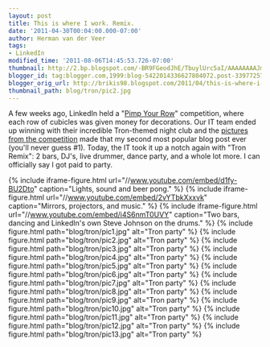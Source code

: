 ```yaml
---
layout: post
title: This is where I work. Remix.
date: '2011-04-30T00:04:00.000-07:00'
author: Herman van der Veer
tags:
- LinkedIn
modified_time: '2011-08-06T14:45:53.726-07:00'
thumbnail: http://2.bp.blogspot.com/-BR9FGeodJhE/TbuylUrc5aI/AAAAAAAAJm0/2YfMM1kc22o/s72-c/IMG_0476.JPG
blogger_id: tag:blogger.com,1999:blog-5422014336627804072.post-3397725749355707615
blogger_orig_url: http://brikis98.blogspot.com/2011/04/this-is-where-i-work-remix.html
thumbnail_path: blog/tron/pic2.jpg
---
```


A few weeks ago, LinkedIn held a "[Pimp Your 
Row](https://www.ybrikman.com/writing/2011/04/01/this-is-where-i-work/)" 
competition, where each row of cubicles was given money for decorations. Our 
IT team ended up winning with their incredible Tron-themed night club and the 
[pictures from the 
competition](https://www.ybrikman.com/writing/2011/04/01/this-is-where-i-work/) 
made that my second most popular blog post ever (you'll never guess #1). 
Today, the IT took it up a notch again with "Tron Remix": 2 bars, DJ's, live 
drummer, dance party, and a whole lot more. I can officially say I got paid to 
party. 

{% include iframe-figure.html url="//www.youtube.com/embed/d1fy-BU2Dto" caption="Lights, sound and beer pong." %}
{% include iframe-figure.html url="//www.youtube.com/embed/2vYTbkXxxvk" caption="Mirrors, projectors, and music." %}
{% include iframe-figure.html url="//www.youtube.com/embed/i4S6nmT0UVY" caption="Two bars, dancing and LinkedIn's own Steve Johnson on the drums." %}
{% include figure.html path="blog/tron/pic1.jpg" alt="Tron party" %}
{% include figure.html path="blog/tron/pic2.jpg" alt="Tron party" %}
{% include figure.html path="blog/tron/pic3.jpg" alt="Tron party" %}
{% include figure.html path="blog/tron/pic4.jpg" alt="Tron party" %}
{% include figure.html path="blog/tron/pic5.jpg" alt="Tron party" %}
{% include figure.html path="blog/tron/pic6.jpg" alt="Tron party" %}
{% include figure.html path="blog/tron/pic7.jpg" alt="Tron party" %}
{% include figure.html path="blog/tron/pic8.jpg" alt="Tron party" %}
{% include figure.html path="blog/tron/pic9.jpg" alt="Tron party" %}
{% include figure.html path="blog/tron/pic10.jpg" alt="Tron party" %}
{% include figure.html path="blog/tron/pic11.jpg" alt="Tron party" %}
{% include figure.html path="blog/tron/pic12.jpg" alt="Tron party" %}
{% include figure.html path="blog/tron/pic13.jpg" alt="Tron party" %}
